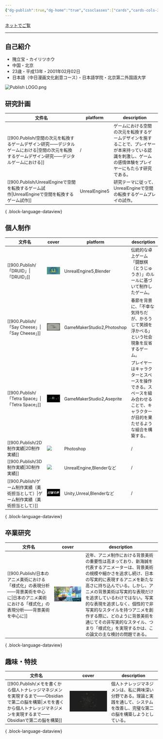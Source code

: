 ```yaml
---
{"dg-publish":true,"dg-home":"true","cssclasses":["cards","cards-cols-3","cards-cover","cards-cover-no-border","cards-title-hide-icons"],"dg-note-icon":"5","permalink":"/000.Homepage/000.Homepage-Publish/","contentClasses":"cards cards-cols-3 cards-cover cards-cover-no-border cards-title-hide-icons","tags":["gardenEntry"],"dgPassFrontmatter":true,"noteIcon":"5"}
---
```


[ネットでご覧](https://vermillion-heliotrope-838fa5.netlify.app/)

---
## 自己紹介
- 隗立宝・カイリツホウ
- 中国・北京
- 23歳・平成13年・2001年02月02日
- 日本語（中日漫画文化創意コース）・日本語学院・北京第二外国語大学

![Publish LOGO.png](/img/user/700.Attachments/Publish%20LOGO.png)

## 研究計画
| 文件名                                                                                   | platform      | description                                                                   |
| ------------------------------------------------------------------------------------- | ------------- | ----------------------------------------------------------------------------- |
| [[900.Publish/空間の次元を転換するゲームデザイン研究——デジタルゲームにおける\|空間の次元を転換するゲームデザイン研究——デジタルゲームにおける]] | /             | ゲームにおける空間の次元を転換するゲームデザインを施することで、プレイヤーが本来持っている認識を刺激し、ゲームの感情体験をプレイヤーにもたらす研究である。 |
| [[900.Publish/UnrealEngineで空間を転換するゲーム試作\|UnrealEngineで空間を転換するゲーム試作]]               | UnrealEngine5 | 研究テーマに従って、UnrealEngineで空間の転換するゲームプレイの試作。                                      |

{ .block-language-dataview}

## 個人制作
| 文件名                                                   | cover                                                                                                                                                   | platform                   | description                                                      |
| ----------------------------------------------------- | ------------------------------------------------------------------------------------------------------------------------------------------------------- | -------------------------- | ---------------------------------------------------------------- |
| [[900.Publish/「DRUID」\|「DRUID」]]                   | ![](https://github.com/Kairitsuhou/ImageHost/blob/main/Publish%20%E3%80%8ADRUID%E3%80%8B.png?raw=true)                                                  | UnrealEngine5,Blender      | 伝統的な卓上ゲーム「闘獣棋（とうじゅうき）」のルールに基づいて制作したゲーム。                          |
| [[900.Publish/「Say Cheese」\|「Say Cheese」]]         | ![](https://github.com/Kairitsuhou/ImageHost/blob/main/Publish%20%E3%80%8A%E4%BD%A0%E6%80%8E%E4%B9%88%E4%B8%8D%E7%AC%91%E5%95%8A%E3%80%8B.png?raw=true) | GameMakerStudio2,Photoshop | 春節を背景に、「不幸な気持ちだが、かろうじて笑顔を浮かべる」という社会現象を反省するゲーム。                   |
| [[900.Publish/「Tetra Space」\|「Tetra Space」]]       | ![](https://github.com/Kairitsuhou/ImageHost/blob/main/Publish%20%E3%80%8ATetra%20Space%E3%80%8B.png?raw=true)                                          | GameMakerStudio2,Aseprite  | プレイヤーはキャラクターとスペースを操作できる。スペースを組み合わせることで、キャラクターが目的を果たせるような組合を構築する。 |
| [[900.Publish/2D制作実績\|2D制作実績]]                     | ![](https://github.com/Kairitsuhou/ImageHost/blob/main/Publish%202D%20.png?raw=true)                                                                    | Photoshop                  | /                                                                |
| [[900.Publish/3D制作実績\|3D制作実績]]                     | ![](https://github.com/Kairitsuhou/ImageHost/blob/main/Publish%203D%20.png?raw=true)                                                                    | UnrealEngine,Blenderなど     | /                                                                |
| [[900.Publish/ゲーム制作実績（美術担当として）\|ゲーム制作実績（美術担当として）]] | ![](https://github.com/Kairitsuhou/ImageHost/blob/main/Publish%20%E3%80%8AUnder%20the%20Sunset%E3%80%8B.png?raw=true)                                   | Unity,Unreal,Blenderなど     | /                                                                |

{ .block-language-dataview}

## 卒業研究
| 文件名                                                                                   | cover                                                                                                                                                                                                                                                                                                                                                                                    | description                                                                                                                                                                                                                     |
| ------------------------------------------------------------------------------------- | ---------------------------------------------------------------------------------------------------------------------------------------------------------------------------------------------------------------------------------------------------------------------------------------------------------------------------------------------------------------------------------------- | ------------------------------------------------------------------------------------------------------------------------------------------------------------------------------------------------------------------------------- |
| [[900.Publish/日本のアニメ美術における「様式化」の表現分析——背景美術を中心に\|日本のアニメ美術における「様式化」の表現分析——背景美術を中心に]] | ![](https://github.com/Kairitsuhou/ImageHost/blob/main/Publish%20%E3%80%8A%E6%97%A5%E6%9C%AC%E3%81%AE%E3%82%A2%E3%83%8B%E3%83%A1%E7%BE%8E%E8%A1%93%E3%81%AB%E3%81%8A%E3%81%91%E3%82%8B%E3%80%8C%E6%A7%98%E5%BC%8F%E5%8C%96%E3%80%8D%E3%81%AE%E8%A1%A8%E7%8F%BE%E5%88%86%E6%9E%90%EF%BC%9A%E8%83%8C%E6%99%AF%E7%BE%8E%E8%A1%93%E3%82%92%E4%B8%AD%E5%BF%83%E3%81%AB%E3%80%8B.png?raw=true) | 近年、アニメ制作における背景美術の重要性は高まっており、新海誠を代表するアニメーターは、背景美術の規模や細かさを追求し続け、日本の写実的に表現するアニメを新たな高さに持ち込んでいる。しかし、アニメの背景美術は写実的な表現だけを追求しているわけではない。写実的な表現を追求しなく、個性的で非写実的なスタイルを持つアニメを創作する際に、どのように背景美術を通じてその非写実的なスタイル、つまり「様式化」を実現するかは、この論文の主な検討の問題である。 |

{ .block-language-dataview}

## 趣味・特技
| 文件名                                                                                                           | cover                                                                                                                                                                                                                                                                                                                                                                                                                                                           | description                                                      |
| ------------------------------------------------------------------------------------------------------------- | --------------------------------------------------------------------------------------------------------------------------------------------------------------------------------------------------------------------------------------------------------------------------------------------------------------------------------------------------------------------------------------------------------------------------------------------------------------- | ---------------------------------------------------------------- |
| [[900.Publish/メモを書くから個人トナレッジマネジメンを実現するまで——Obsidianで第二の脳を構築\|メモを書くから個人トナレッジマネジメンを実現するまで——Obsidianで第二の脳を構築]] | ![](https://github.com/Kairitsuhou/ImageHost/blob/main/Publish%20%E3%80%8A%E3%83%A1%E3%83%A2%E3%82%92%E6%9B%B8%E3%81%8F%E3%81%8B%E3%82%89%E5%80%8B%E4%BA%BA%E3%83%8A%E3%83%AC%E3%83%83%E3%82%B8%E3%83%9E%E3%83%8D%E3%82%B8%E3%83%A1%E3%83%B3%E3%83%88%E3%82%92%E5%AE%9F%E7%8F%BE%E3%81%99%E3%82%8B%E3%81%BE%E3%81%A7%E2%80%94%E2%80%94Obsidian%E3%81%A7%E7%AC%AC%E4%BA%8C%E3%81%AE%E8%84%B3%E3%82%92%E6%A7%8B%E7%AF%89%E3%81%99%E3%82%8B%E3%80%8B.jpg?raw=true) | 個人トナレッジマネジメンは、私に興味深い分野である。理論と実践を通して、システムを改善し、完璧な第二の脳を構築しようとしている。 |

{ .block-language-dataview}
